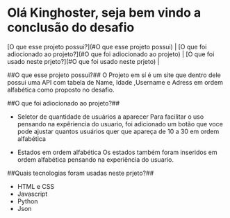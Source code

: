 # Olá Kinghoster, seja bem vindo a conclusão do desafio

[O que esse projeto possui?](#O que esse projeto possui) |
[O que foi adiocionado ao projeto?](#O que foi adiocionado ao projeto) |
[O que foi usado neste prjeto?](#O que foi usado neste prjeto) |



##O que esse projeto possui?##
O Projeto em sí é um site que dentro dele possui uma API com tabela de Name, Idade ,Username e Adress em ordem alfabética como proposto no desafio.

##O que foi adiocionado ao projeto?##

* Seletor de quantidade de usuários a aparecer
Para facilitar o uso pensando na expêriencia do usuario, foi adicionado um botão que voce pode ajustar quantos usuários quer que apareça de 10 a 30 em ordem alfabética

* Estados em ordem alfabética
Os estados também foram inseridos em ordem alfabética pensando na experiência do usuario.

##Quais tecnologias foram usadas neste prjeto?##

* HTML e CSS
* Javascript
* Python
* Json
